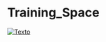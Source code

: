 # Training_Space

[![Texto](https://user-images.githubusercontent.com/116538899/231031630-6a5f79f0-ac96-449e-bcb2-cac37ca74b03.jpg)](#Tabla-de-contenido) 
 
 
 
 
